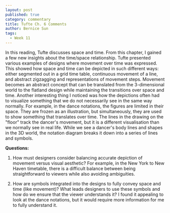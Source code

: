 ```yaml
---
layout: post
published: true
category: commentary
title: Tufte Ch. 6 Comments
author: Bernice Sun
tags:
  - Week 11
---
```

In this reading, Tufte discusses space and time. From this chapter, I gained a few new insights about the time/space relationship. Tufte presented various examples of designs where movement over time was expressed. This showed how space and time can be depicted in such different ways: either segmented out in a grid time table, continuous movement of a line, and abstract zigzagging and representations of movement steps. Movement becomes an abstract concept that can be translated from the 3-dimensional world to the flatland design while maintaining the transitions over space and time. Another interesting thing I noticed was how the depictions often had to visualize something that we do not necessarily see in the same way normally. For example, in the dance notations, the figures are limited in their space. They are frozen as an illustration, but simultaneously, they are used to show something that translates over time. The lines in the drawing on the "floor" track the dancer's movement, but it is a different visualisation than we normally see in real life. While we see a dancer's body lines and shapes in the 3D world, the notation diagram breaks it down into a series of lines and symbols.

**Questions:**
1. How must designers consider balancing accurate depiction of movement versus visual aesthetic? For example, in the New York to New Haven timetable, there is a difficult balance between being straightforward to viewers while also avoiding ambiguities. 

2. How are symbols integrated into the designs to fully convey space and time (like movement)? What leads designers to use these symbols and how do we ensure that the viewer understands it? I found it appealing to look at the dance notations, but it would require more information for me to fully understand it.